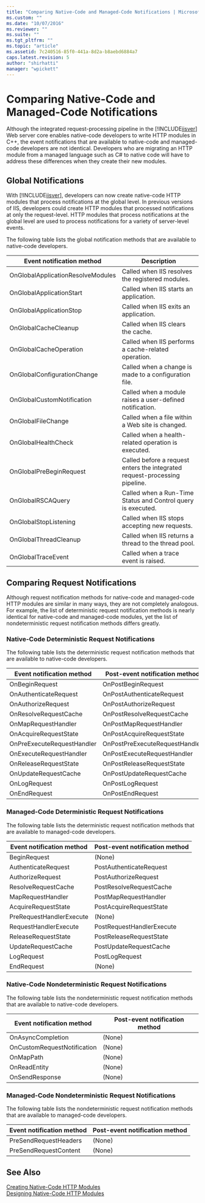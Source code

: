```yaml
---
title: "Comparing Native-Code and Managed-Code Notifications | Microsoft Docs"
ms.custom: ""
ms.date: "10/07/2016"
ms.reviewer: ""
ms.suite: ""
ms.tgt_pltfrm: ""
ms.topic: "article"
ms.assetid: 7c240516-85f0-441a-8d2a-b8aebd6884a7
caps.latest.revision: 5
author: "shirhatti"
manager: "wpickett"
---
```

# Comparing Native-Code and Managed-Code Notifications
Although the integrated request-processing pipeline in the [!INCLUDE[iisver](../../wmi-provider/includes/iisver-md.md)] Web server core enables native-code developers to write HTTP modules in C++, the event notifications that are available to native-code and managed-code developers are not identical. Developers who are migrating an HTTP module from a managed language such as C# to native code will have to address these differences when they create their new modules.  
  
## Global Notifications  
 With [!INCLUDE[iisver](../../wmi-provider/includes/iisver-md.md)], developers can now create native-code HTTP modules that process notifications at the global level. In previous versions of IIS, developers could create HTTP modules that processed notifications at only the request-level. HTTP modules that process notifications at the global level are used to process notifications for a variety of server-level events.  
  
 The following table lists the global notification methods that are available to native-code developers.  
  
|Event notification method|Description|  
|-------------------------------|-----------------|  
|OnGlobalApplicationResolveModules|Called when IIS resolves the registered modules.|  
|OnGlobalApplicationStart|Called when IIS starts an application.|  
|OnGlobalApplicationStop|Called when IIS exits an application.|  
|OnGlobalCacheCleanup|Called when IIS clears the cache.|  
|OnGlobalCacheOperation|Called when IIS performs a cache-related operation.|  
|OnGlobalConfigurationChange|Called when a change is made to a configuration file.|  
|OnGlobalCustomNotification|Called when a module raises a user-defined notification.|  
|OnGlobalFileChange|Called when a file within a Web site is changed.|  
|OnGlobalHealthCheck|Called when a health-related operation is executed.|  
|OnGlobalPreBeginRequest|Called before a request enters the integrated request-processing pipeline.|  
|OnGlobalRSCAQuery|Called when a Run-Time Status and Control query is executed.|  
|OnGlobalStopListening|Called when IIS stops accepting new requests.|  
|OnGlobalThreadCleanup|Called when IIS returns a thread to the thread pool.|  
|OnGlobalTraceEvent|Called when a trace event is raised.|  
  
## Comparing Request Notifications  
 Although request notification methods for native-code and managed-code HTTP modules are similar in many ways, they are not completely analogous. For example, the list of deterministic request notification methods is nearly identical for native-code and managed-code modules, yet the list of nondeterministic request notification methods differs greatly.  
  
### Native-Code Deterministic Request Notifications  
 The following table lists the deterministic request notification methods that are available to native-code developers.  
  
|Event notification method|Post-event notification method|  
|-------------------------------|-------------------------------------|  
|OnBeginRequest|OnPostBeginRequest|  
|OnAuthenticateRequest|OnPostAuthenticateRequest|  
|OnAuthorizeRequest|OnPostAuthorizeRequest|  
|OnResolveRequestCache|OnPostResolveRequestCache|  
|OnMapRequestHandler|OnPostMapRequestHandler|  
|OnAcquireRequestState|OnPostAcquireRequestState|  
|OnPreExecuteRequestHandler|OnPostPreExecuteRequestHandler|  
|OnExecuteRequestHandler|OnPostExecuteRequestHandler|  
|OnReleaseRequestState|OnPostReleaseRequestState|  
|OnUpdateRequestCache|OnPostUpdateRequestCache|  
|OnLogRequest|OnPostLogRequest|  
|OnEndRequest|OnPostEndRequest|  
  
### Managed-Code Deterministic Request Notifications  
 The following table lists the deterministic request notification methods that are available to managed-code developers.  
  
|Event notification method|Post-event notification method|  
|-------------------------------|-------------------------------------|  
|BeginRequest|(None)|  
|AuthenticateRequest|PostAuthenticateRequest|  
|AuthorizeRequest|PostAuthorizeRequest|  
|ResolveRequestCache|PostResolveRequestCache|  
|MapRequestHandler|PostMapRequestHandler|  
|AcquireRequestState|PostAcquireRequestState|  
|PreRequestHandlerExecute|(None)|  
|RequestHandlerExecute|PostRequestHandlerExecute|  
|ReleaseRequestState|PostReleaseRequestState|  
|UpdateRequestCache|PostUpdateRequestCache|  
|LogRequest|PostLogRequest|  
|EndRequest|(None)|  
  
### Native-Code Nondeterministic Request Notifications  
 The following table lists the nondeterministic request notification methods that are available to native-code developers.  
  
|Event notification method|Post-event notification method|  
|-------------------------------|-------------------------------------|  
|OnAsyncCompletion|(None)|  
|OnCustomRequestNotification|(None)|  
|OnMapPath|(None)|  
|OnReadEntity|(None)|  
|OnSendResponse|(None)|  
  
### Managed-Code Nondeterministic Request Notifications  
 The following table lists the nondeterministic request notification methods that are available to managed-code developers.  
  
|Event notification method|Post-event notification method|  
|-------------------------------|-------------------------------------|  
|PreSendRequestHeaders|(None)|  
|PreSendRequestContent|(None)|  
  
## See Also  
 [Creating Native-Code HTTP Modules](../../web-development-reference\native-code-development-overview\creating-native-code-http-modules.md)   
 [Designing Native-Code HTTP Modules](../../web-development-reference\native-code-development-overview\designing-native-code-http-modules.md)